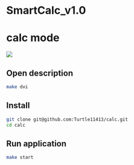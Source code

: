 # SmartCalc_v1.0

# calc mode
![](https://github.com/Turtle11413/calc/main/gif/calc.gif)

## Open description
```bash
make dvi
```

## Install
```bash
git clone git@github.com:Turtle11413/calc.git
cd calc
```

## Run application
```bash
make start
```